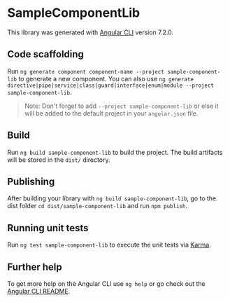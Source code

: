 # SampleComponentLib

This library was generated with [Angular CLI](https://github.com/angular/angular-cli) version 7.2.0.

## Code scaffolding

Run `ng generate component component-name --project sample-component-lib` to generate a new component. You can also use `ng generate directive|pipe|service|class|guard|interface|enum|module --project sample-component-lib`.
> Note: Don't forget to add `--project sample-component-lib` or else it will be added to the default project in your `angular.json` file. 

## Build

Run `ng build sample-component-lib` to build the project. The build artifacts will be stored in the `dist/` directory.

## Publishing

After building your library with `ng build sample-component-lib`, go to the dist folder `cd dist/sample-component-lib` and run `npm publish`.

## Running unit tests

Run `ng test sample-component-lib` to execute the unit tests via [Karma](https://karma-runner.github.io).

## Further help

To get more help on the Angular CLI use `ng help` or go check out the [Angular CLI README](https://github.com/angular/angular-cli/blob/master/README.md).
